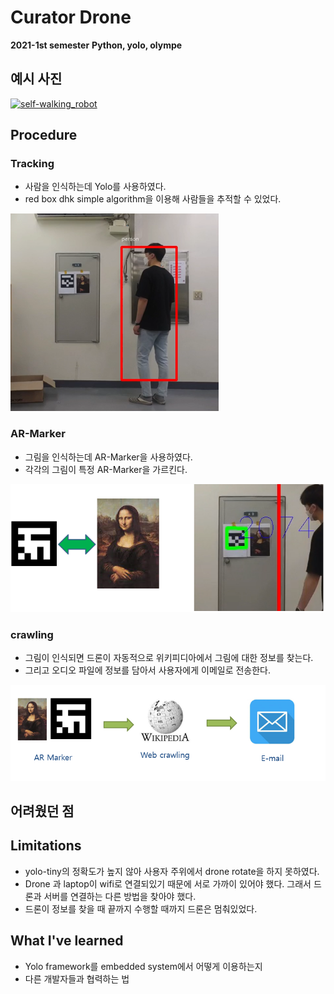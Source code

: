 # Curator Drone
**2021-1st semester**
**Python, yolo, olympe**
## 예시 사진
[![self-walking_robot](http://img.youtube.com/vi/J8ql7rU-jMM/0.jpg)](https://www.youtube.com/watch?v=J8ql7rU-jMM)

## Procedure

### Tracking

* 사람을 인식하는데 Yolo를 사용하였다.
* red box dhk simple algorithm을 이용해 사람들을 추적할 수 있었다.

  
![ex_screenshot1](./img/1.png)

### AR-Marker

* 그림을 인식하는데 AR-Marker을 사용하였다.
* 각각의 그림이 특정 AR-Marker을 가르킨다.

![ex_screenshot2](./img/2.png)


### crawling

* 그림이 인식되면 드론이 자동적으로 위키피디아에서 그림에 대한 정보를 찾는다.
* 그리고 오디오 파일에 정보를 담아서 사용자에게 이메일로 전송한다.

![ex_screenshot3](./img/3.png)

## 어려웠던 점

## Limitations
* yolo-tiny의 정확도가 높지 않아 사용자 주위에서 drone rotate을 하지 못하였다.
* Drone 과 laptop이 wifi로 연결되있기 때문에 서로 가까이 있어야 했다. 그래서 드론과 서버를 연결하는 다른 방법을 찾아야 했다.
* 드론이 정보를 찾을 때 끝까지 수행할 때까지 드론은 멈춰있었다.


## What I've learned
* Yolo framework를 embedded system에서 어떻게 이용하는지
* 다른 개발자들과 협력하는 법





